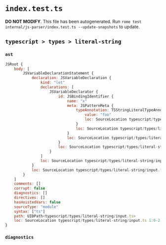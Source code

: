 # `index.test.ts`

**DO NOT MODIFY**. This file has been autogenerated. Run `rome test internal/js-parser/index.test.ts --update-snapshots` to update.

## `typescript > types > literal-string`

### `ast`

```javascript
JSRoot {
	body: [
		JSVariableDeclarationStatement {
			declaration: JSVariableDeclaration {
				kind: "let"
				declarations: [
					JSVariableDeclarator {
						id: JSBindingIdentifier {
							name: "x"
							meta: JSPatternMeta {
								typeAnnotation: TSStringLiteralTypeAnnotation {
									value: "foo"
									loc: SourceLocation typescript/types/literal-string/input.ts 1:7-1:12
								}
								loc: SourceLocation typescript/types/literal-string/input.ts 1:4-1:12
							}
							loc: SourceLocation typescript/types/literal-string/input.ts 1:4-1:12
						}
						loc: SourceLocation typescript/types/literal-string/input.ts 1:4-1:12
					}
				]
				loc: SourceLocation typescript/types/literal-string/input.ts 1:0-1:13
			}
			loc: SourceLocation typescript/types/literal-string/input.ts 1:0-1:13
		}
	]
	comments: []
	corrupt: false
	diagnostics: []
	directives: []
	hasHoistedVars: false
	sourceType: "module"
	syntax: ["ts"]
	path: UIDPath<typescript/types/literal-string/input.ts>
	loc: SourceLocation typescript/types/literal-string/input.ts 1:0-2:0
}
```

### `diagnostics`

```

```
